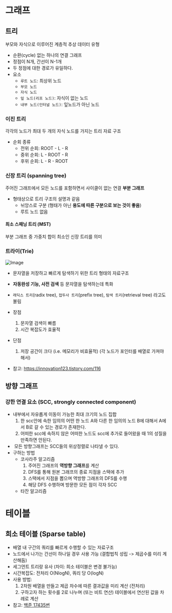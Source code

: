 # 그래프
## 트리
부모와 자식으로 이루어진 계층적 추상 데이터 유형
- 순환(cycle) 없는 하나의 연결 그래프
- 정점이 N개, 간선이 N-1개
- 두 정점에 대한 경로가 유일하다.
- 요소
  - `루트 노드`: 최상위 노드
  - `부모 노드`
  - `자식 노드`
  - `잎 노드(리프 노드)`: 자식이 없는 노드
  - `내부 노드(인터널 노드)`: 잎노드가 아닌 노드

### 이진 트리
각각의 노드가 최대 두 개의 자식 노드를 가지는 트리 자료 구조

- 순회 종류
  - 전위 순회: ROOT - L - R
  - 중위 순회: L - ROOT - R
  - 후위 순회: L - R - ROOT

### 신장 트리 (spanning tree)
주어진 그래프에서 모든 노드를 포함하면서 사이클이 없는 연결 **부분 그래프**
- 형태상으로 트리 구조의 설명과 같음
  - 뉘앙스로 구분 (형태가 아닌 **용도에 따른 구분으로 보는 것이 좋음**)
  - 루트 노드 없음

#### 최소 스패닝 트리 (MST)
부분 그래프 중 가중치 합이 최소인 신장 트리를 의미

### 트라이(Trie)
![Image](https://github.com/user-attachments/assets/4462513d-0bae-40eb-9580-f65ddead04d0)
- 문자열을 저장하고 빠르게 탐색하기 위한 트리 형태의 자료구조
- **자동완성 기능, 사전 검색** 등 문자열을 탐색하는데 특화
- `래딕스 트리`(radix tree), `접두사 트리`(prefix tree), `탐색 트리`(retrieval tree) 라고도 불림
- 장점
  1. 문자열 검색이 빠름
  2. 시간 복잡도가 효율적
- 단점
  1. 저장 공간이 크다 (i.e. 메모리가 비효율적) (각 노드가 포인터를 배열로 가져야 해서)

- 참고: https://innovation123.tistory.com/116

## 방향 그래프
### 강한 연결 요소 (SCC, strongly connected component)
- 내부에서 자유롭게 이동이 가능한 최대 크기의 노드 집합
  1. 한 scc안에 속한 임의의 어떤 한 노드 A와 다른 한 임의의 노드 B에 대해서 A에서 B로 갈 수 있는 경로가 존재한다.
  2. 어떠한 scc에 속하지 않은 어떠한 노드도 scc에 추가로 들어왔을 때 1의 성질을 만족하면 안된다.
-  모든 방향그래프는 SCC들의 위상정렬로 나타낼 수 있다.
- 구하는 방법
  - 코사라주 알고리즘
    1. 주어진 그래프의 **역방향 그래프**를 계산
    2. DFS를 통해 원본 그래프의 종료 지점을 스택에 추가
    3. 스택에서 지점을 뽑으며 역방향 그래프의 DFS를 수행
    4. 해당 DFS 수행하며 방문한 모든 점이 각자 SCC
  - 타잔 알고리즘

# 테이블
## 희소 테이블 (Sparse table)
- 배열 내 구간의 쿼리를 빠르게 수행할 수 있는 자료구조
- 노드에서 나가는 간선이 하나일 경우 사용 가능 (결합법칙 성립 -> 제곱수를 미리 계산해둠)
- 세그먼트 트리랑 유사 (차이: 희소 테이블은 변경 불가능)
- 시간복잡도: 전처리 O(NlogN), 쿼리 당 O(logN)
- 사용 방법:
  1. 2차원 배열을 만들고 제곱 차수에 따른 결과값을 미리 계산 (전처리)
  2. 구하고자 하는 횟수를 2로 나누며 (또는 비트 연산) 테이블에서 연산된 값을 차례로 계산
- 참고: [백준 17435번](https://www.acmicpc.net/problem/17435)

  